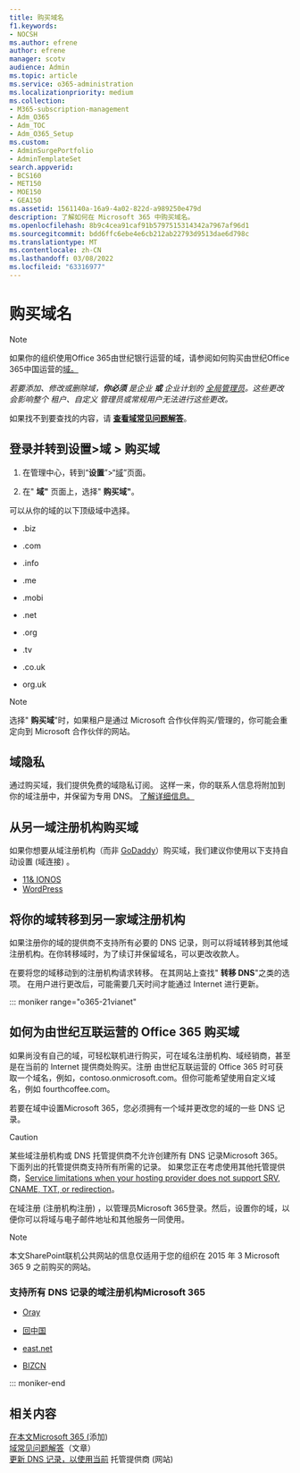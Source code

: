 ```yaml
---
title: 购买域名
f1.keywords:
- NOCSH
ms.author: efrene
author: efrene
manager: scotv
audience: Admin
ms.topic: article
ms.service: o365-administration
ms.localizationpriority: medium
ms.collection:
- M365-subscription-management
- Adm_O365
- Adm_TOC
- Adm_O365_Setup
ms.custom:
- AdminSurgePortfolio
- AdminTemplateSet
search.appverid:
- BCS160
- MET150
- MOE150
- GEA150
ms.assetid: 1561140a-16a9-4a02-822d-a989250e479d
description: 了解如何在 Microsoft 365 中购买域名。
ms.openlocfilehash: 8b9c4cea91caf91b5797515314342a7967af96d1
ms.sourcegitcommit: bdd6ffc6ebe4e6cb212ab22793d9513dae6d798c
ms.translationtype: MT
ms.contentlocale: zh-CN
ms.lasthandoff: 03/08/2022
ms.locfileid: "63316977"
---
```

# <a name="buy-a-domain-name"></a>购买域名

> [!NOTE]
> 如果你的组织使用Office 365由世纪银行运营的域，请参阅如何购买由世纪Office 365中国运营的[域。](#how-to-buy-a-domain-for-office-365-operated-by-21vianet)

 *若要添加、修改或删除域，**你必须** 是企业 **或** 企业计划的 [全局管理员](https://products.office.com/business/office)。这些更改会影响整个 *租户、自定义* 管理员或常规用户无法进行这些更改。*  

 如果找不到要查找的内容，请 **[查看域常见问题解答](../setup/domains-faq.yml)**。 
  
## <a name="sign-in-and-go-to-settings--domains--buy-a-domain"></a>登录并转到设置\>域 \> 购买域

1. 在管理中心，转到“**设置**”\>“<a href="https://go.microsoft.com/fwlink/p/?linkid=834818" target="_blank">域</a>”页面。
    
3. 在" **域"** 页面上，选择" **购买域"**。
    
可以从你的域的以下顶级域中选择。
  
- .biz
    
- .com
    
- .info
    
- .me
    
- .mobi
    
- .net
    
- .org
    
- .tv
    
- .co.uk
    
- org.uk
    

> [!NOTE]
> 选择" **购买域**"时，如果租户是通过 Microsoft 合作伙伴购买/管理的，你可能会重定向到 Microsoft 合作伙伴的网站。

## <a name="domain-privacy"></a>域隐私
通过购买域，我们提供免费的域隐私订阅。 这样一来，你的联系人信息将附加到你的域注册中，并保留为专用 DNS。 [了解详细信息。](https://whois.icann.org/en/privacy-and-proxy-services)
  
## <a name="buy-a-domain-from-another-domain-registrar"></a>从另一域注册机构购买域
如果你想要从域注册机构（而非 [GoDaddy](https://www.godaddy.com)）购买域，我们建议你使用以下支持自动设置 (域连接) 。 
  
- [11&amp; IONOS](https://www.1and1.com/)
- [WordPress](https://www.wordpress.com) 

   
## <a name="transfer-your-domain-to-a-different-domain-registrar"></a>将你的域转移到另一家域注册机构

如果注册你的域的提供商不支持所有必要的 DNS 记录，则可以将域转移到其他域注册机构。在你转移域时，为了续订并保留域名，可以更改收款人。
  
在要将您的域移动到的注册机构请求转移。 在其网站上查找" **转移 DNS**"之类的选项。 在用户进行更改后，可能需要几天时间才能通过 Internet 进行更新。

::: moniker range="o365-21vianet"

## <a name="how-to-buy-a-domain-for-office-365-operated-by-21vianet"></a>如何为由世纪互联运营的 Office 365 购买域

如果尚没有自己的域，可轻松联机进行购买，可在域名注册机构、域经销商，甚至是在当前的 Internet 提供商处购买。注册 由世纪互联运营的 Office 365 时可获取一个域名，例如，contoso.onmicrosoft.com。但你可能希望使用自定义域名，例如 fourthcoffee.com。
  
若要在域中设置Microsoft 365，您必须拥有一个域并更改您的域的一些 DNS 记录。
  
> [!CAUTION]
> 某些域注册机构或 DNS 托管提供商不允许创建所有 DNS 记录Microsoft 365。 下面列出的托管提供商支持所有所需的记录。 如果您正在考虑使用其他托管提供商，[Service limitations when your hosting provider does not support SRV, CNAME, TXT, or redirection](https://support.microsoft.com/office/dfbb03e3-08c1-4c4e-b2f0-891665b29b77)。 
  
在域注册 (注册机构注册) ，以管理员Microsoft 365登录。然后，设置你的域，以便你可以将域与电子邮件地址和其他服务一同使用。
  
> [!NOTE]
> 本文SharePoint联机公共网站的信息仅适用于您的组织在 2015 年 3 Microsoft 365 9 之前购买的网站。 

### <a name="domain-registrars-that-support-all-dns-records-required-for-microsoft-365"></a>支持所有 DNS 记录的域注册机构Microsoft 365

- [Oray](https://oray.com/)

- [回中国](https://www.hichina.com/)

- [east.net](http://www.east.net/)

- [BIZCN](https://www.bizcn.com/)

::: moniker-end

## <a name="related-content"></a>相关内容

[在本文Microsoft 365 (](../setup/add-domain.md)添加) \
[域常见问题解答](../setup/domains-faq.yml)（文章）\
[更新 DNS 记录，以使用当前](../dns/update-dns-records-to-retain-current-hosting-provider.md) 托管提供商 (网站) 
